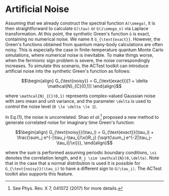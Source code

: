 # Artificial Noise

Assuming that we already construct the spectral function ``A(\omega)``, it is then straightforward to calculate ``G(\tau)`` or ``G(i\omega_n)`` via Laplace transformation. At this point, the synthetic Green's function ``G`` is exact, containing no numerical noise. We name it ``G_{\text{exact}}``. However, the Green's functions obtained from quantum many-body calculations are often noisy. This is especially the case in finite-temperature quantum Monte Carlo simulations, where numerical noise is inevitable. To make things worse, when the fermionic sign problem is severe, the noise correspondingly increases. To simulate this scenario, the ACTest toolkit can introduce artificial noise into the synthetic Green's function as follows:
```math
\begin{align}
G_{\text{noisy}} = G_{\text{exact}}[1 + \delta \mathcal{N}_{C}(0,1)]
\end{align}
```
where ``\mathcal{N}_{C}(0,1)`` represents complex-valued Gaussian noise with zero mean and unit variance, and the parameter ``\delta`` is used to control the noise level (``0 \le \delta \le 1``).

In Eq.(1), the noise is uncorrelated. Shao *et al.*[^1] proposed a new method to generate correlated noise for imaginary time Green's function:
```math
\begin{align}
G_{\text{noisy}}(\tau_i) = G_{\text{exact}}(\tau_i) +
    \frac{\sum_j e^{-|\tau_j-\tau_i|/\xi}R_j}
         {\sqrt{\sum_j e^{-2|\tau_j-\tau_i|/\xi}}},
\end{align}
```
where the sum is performed assuming periodic boundary conditions, ``\xi`` denotes the correlation length, and ``R_j \sim \mathcal{N}(0,\delta)``. Note that in the case that a normal distribution is used it is possible for ``G_{\text{noisy}}(\tau_i)`` to have a different sign to ``G(\tau_i)``. The ACTest toolkit also supports this feature.

[^1]: See Phys. Rev. X 7, 041072 (2017) for more details.
